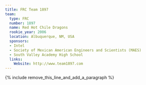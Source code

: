 ```yaml
---
title: FRC Team 1897
team:
  type: FRC
  number: 1897
  name: Red Hot Chile Dragons
  rookie_year: 2006
  location: Albuquerque, NM, USA
  sponsors:
  - Intel
  - Society of Mexican American Engineers and Scientists (MAES)
  - South Valley Academy High School
  links:
    Website: http://www.team1897.com
---
```


{% include remove_this_line_and_add_a_paragraph %}